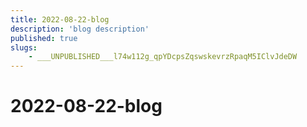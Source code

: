 ```yaml
---
title: 2022-08-22-blog
description: 'blog description'
published: true
slugs:
    - ___UNPUBLISHED___l74w112g_qpYDcpsZqswskevrzRpaqM5IClvJdeDW
---
```


# 2022-08-22-blog
